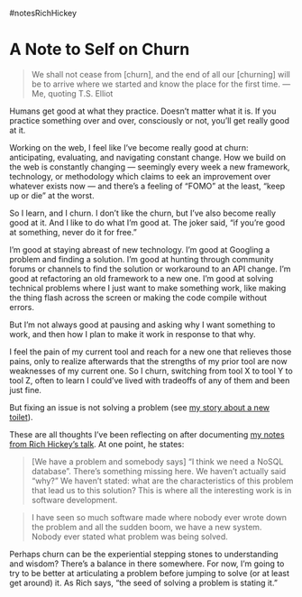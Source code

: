 #notesRichHickey

# A Note to Self on Churn

> We shall not cease from [churn], and the end of all our [churning] will be to arrive where we started and know the place for the first time. — Me, quoting T.S. Elliot

Humans get good at what they practice. Doesn’t matter what it is. If you practice something over and over, consciously or not, you’ll get really good at it.

Working on the web, I feel like I’ve become really good at churn: anticipating, evaluating, and navigating constant change. How we build on the web is constantly changing — seemingly every week a new framework, technology, or methodology which claims to eek an improvement over whatever exists now — and there’s a feeling of “FOMO” at the least, “keep up or die” at the worst.

So I learn, and I churn. I don’t like the churn, but I’ve also become really good at it. And I like to do what I’m good at. The joker said, “if you’re good at something, never do it for free.”

I’m good at staying abreast of new technology. I’m good at Googling a problem and finding a solution. I’m good at hunting through community forums or channels to find the solution or workaround to an API change. I’m good at refactoring an old framework to a new one. I’m good at solving technical problems where I just want to make something work, like making the thing flash across the screen or making the code compile without errors.

But I’m not always good at pausing and asking why I want something to work, and then how I plan to make it work in response to that why.

I feel the pain of my current tool and reach for a new one that relieves those pains, only to realize afterwards that the strengths of my prior tool are now weaknesses of my current one. So I churn, switching from tool X to tool Y to tool Z, often to learn I could’ve lived with tradeoffs of any of them and been just fine. 

But fixing an issue is not solving a problem (see [my story about a new toilet](https://blog.jim-nielsen.com/2021/a-new-toilet/)).

These are all thoughts I’ve been reflecting on after documenting [my notes from Rich Hickey’s talk](https://blog.jim-nielsen.com/2021/notes-hammock-driven-development/). At one point, he states:

> [We have a problem and somebody says] “I think we need a NoSQL database”. There’s something missing here. We haven’t actually said “why?” We haven’t stated: what are the characteristics of this problem that lead us to this solution? This is where all the interesting work is in software development.

> I have seen so much software made where nobody ever wrote down the problem and all the sudden boom, we have a new system. Nobody ever stated what problem was being solved.

Perhaps churn can be the experiential stepping stones to understanding and wisdom? There’s a balance in there somewhere. For now, I’m going to try to be better at articulating a problem before jumping to solve (or at least get around) it. As Rich says, “the seed of solving a problem is stating it.”

